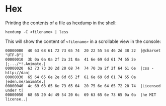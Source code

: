 # Hex

Printing the contents of a file as hexdump in the shell:
	
	hexdump -C <filename> | less
	
This will show the content of `<filename>` in a scrollable view in the console:

	00000000  40 63 68 61 72 73 65 74  20 22 55 54 46 2d 38 22  |@charset "UTF-8"|
	00000010  3b 0a 0a 0a 2f 2a 21 0a  41 6e 69 6d 61 74 65 2e  |;.../*!.Animate.|
	00000020  63 73 73 20 2d 20 68 74  74 70 3a 2f 2f 64 61 6e  |css - http://dan|
	00000030  65 64 65 6e 2e 6d 65 2f  61 6e 69 6d 61 74 65 0a  |eden.me/animate.|
	00000040  4c 69 63 65 6e 73 65 64  20 75 6e 64 65 72 20 74  |Licensed under t|
	00000050  68 65 20 4d 49 54 20 6c  69 63 65 6e 73 65 0a 0a  |he MIT license..|
